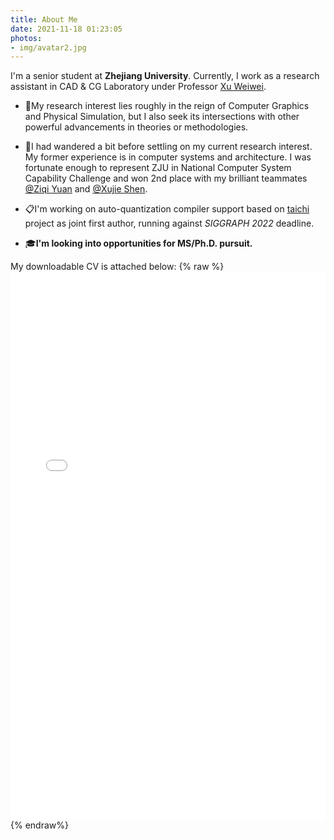 ```yaml
---
title: About Me
date: 2021-11-18 01:23:05
photos:
- img/avatar2.jpg
---
```


I'm a senior student at **Zhejiang University**. Currently, I work as a research assistant in CAD & CG Laboratory under Professor [Xu Weiwei](http://www.cad.zju.edu.cn/home/weiweixu/weiweixu_en.htm).

- 🔬My research interest lies roughly in the reign of Computer Graphics and Physical Simulation, but I also seek its intersections with other powerful advancements in theories or methodologies. 

- 📖I had wandered a bit before settling on my current research interest. My former experience is in computer systems and architecture. I was fortunate enough to represent ZJU in National Computer System Capability Challenge and won 2nd place with my brilliant teammates [@Ziqi Yuan](https://github.com/monikerzju) and [@Xujie Shen](https://github.com/monikerzju). 

- 📋I'm working on auto-quantization compiler support based on [taichi](https://github.com/taichi-dev/taichi) project as joint first author, running against *SIGGRAPH 2022* deadline. 

- 🎓**I'm looking into opportunities for MS/Ph.D. pursuit.**

My downloadable CV is attached below:
{% raw %}
<embed src="./shy.pdf" width="100%" height="877px"/>
{% endraw%}
